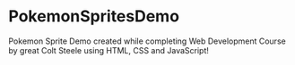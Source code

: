 # PokemonSpritesDemo
Pokemon Sprite Demo created while completing Web Development Course by great Colt Steele using HTML, CSS and JavaScript!

